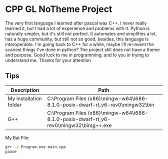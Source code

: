 # CPP GL NoTheme Project
 The very first language I learned after pascal was C++. I never really learned it, but I had a lot of experience and problems with it. Python is naturally simpler, but it's still not perfect. It automates and simplifies a lot, has a huge community, but still not so good, besides, this language is interoperable. I'm going back to C++ for a while, maybe I'll re-invent the scariest things I've done in python? The project still does not have a theme and purpose. Good luck to me in programming, and to you in trying to understand me. Thanks for your attention
## Tips
| Description | Path |
|----------|----------|
| My installation folder | C:\Program Files (x86)\mingw-w64\i686-8.1.0-posix-dwarf-rt_v6-rev0\mingw32\bin |
| G++  | C:\Program Files (x86)\mingw-w64\i686-8.1.0-posix-dwarf-rt_v6-rev0\mingw32\bin\g++.exe |

My Bat File:
```bash
g++ -o Program.exe main.cpp
pause
```
